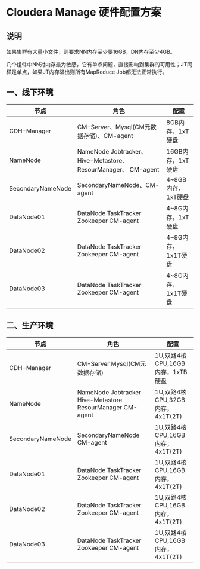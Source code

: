 # Cloudera Manage 硬件配置方案

## 说明

如果集群有大量小文件，则要求NN内存至少要16GB，DN内存至少4GB。

几个组件中NN对内存最为敏感，它有单点问题，直接影响到集群的可用性；JT同样是单点，如果JT内存溢出则所有MapReduce Job都无法正常执行。

## 一、线下环境
| 节点 | 角色 | 配置 |
| ------ | ------------ | -----|
| CDH-Manager | CM-Server、Mysql(CM元数据存储)、CM-agent | 8GB内存，1xT硬盘 |
| NameNode | NameNode Jobtracker、Hive-Metastore、ResourManager、 CM-agent | 16GB内存，1xT硬盘 |
| SecondaryNameNode | SecondaryNameNode、CM-agent | 4~8GB内存，1xT硬盘 |
| DataNode01 | DataNode TaskTracker Zookeeper CM-agent | 4~8G内存，1xT硬盘 |
| DataNode02 | DataNode TaskTracker Zookeeper CM-agent | 4~8G内存，1x1T硬盘 |
| DataNode03 | DataNode TaskTracker Zookeeper CM-agent | 4~8G内存，1x1T硬盘 |


## 二、生产环境
| 节点 | 角色 | 配置 |
| ------ | ------------ | -----|
| CDH-Manager | CM-Server Mysql(CM元数据存储) | 1U,双路4核CPU,16GB内存，1xTB硬盘 |
| NameNode | NameNode Jobtracker Hive-Metastore ResourManager CM-agent | 1U,双路4核CPU,32GB内存，4x1T(2T) |
| SecondaryNameNode | SecondaryNameNode CM-agent | 1U,双路4核CPU,16GB内存，4x1T(2T) |
| DataNode01 | DataNode TaskTracker Zookeeper CM-agent | 1U,双路4核CPU,16GB内存，4x1T(2T) |
| DataNode02 | DataNode TaskTracker Zookeeper CM-agent | 1U,双路4核CPU,16GB内存，4x1T(2T) |
| DataNode03 | DataNode TaskTracker Zookeeper CM-agent | 1U,双路4核CPU,16GB内存，4x1T(2T) |
